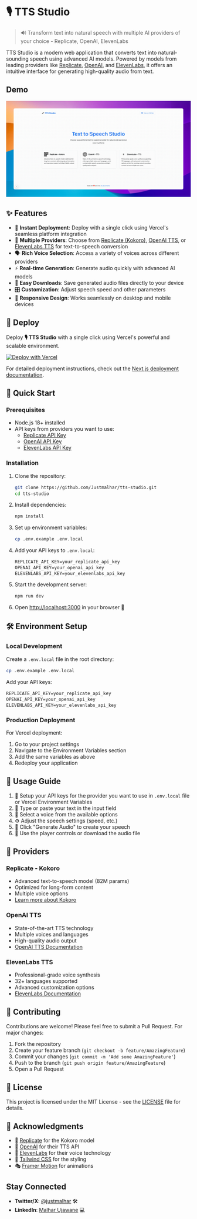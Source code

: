 # 🎙️ TTS Studio

> 🔊 Transform text into natural speech with multiple AI providers of your choice - Replicate, OpenAI, ElevenLabs

TTS Studio is a modern web application that converts text into natural-sounding speech using advanced AI models. Powered by models from leading providers like [Replicate](https://replicate.com/), [OpenAI](https://openai.com/), and [ElevenLabs](https://elevenlabs.io/), it offers an intuitive interface for generating high-quality audio from text.

## Demo

![TTS Studio Demo](https://github.com/Justmalhar/tts-studio/blob/main/public/demo.png)

## ✨ Features

- 🚀 **Instant Deployment**: Deploy with a single click using Vercel's seamless platform integration
- 🎯 **Multiple Providers**: Choose from [Replicate (Kokoro)](https://replicate.com/jaaari/kokoro-82m), [OpenAI TTS](https://platform.openai.com/docs/guides/text-to-speech), or [ElevenLabs TTS](https://docs.elevenlabs.io/welcome/introduction) for text-to-speech conversion
- 🗣️ **Rich Voice Selection**: Access a variety of voices across different providers
- ⚡ **Real-time Generation**: Generate audio quickly with advanced AI models
- 💾 **Easy Downloads**: Save generated audio files directly to your device
- 🎛️ **Customization**: Adjust speech speed and other parameters
- 📱 **Responsive Design**: Works seamlessly on desktop and mobile devices

## 🚀 Deploy

Deploy **🎙️ TTS Studio** with a single click using Vercel's powerful and scalable environment.

[![Deploy with Vercel](https://vercel.com/button)](https://vercel.com/new/clone?repository-url=https://github.com/Justmalhar/tts-studio&env=REPLICATE_API_KEY&env=OPENAI_API_KEY&env=ELEVENLABS_API_KEY)

For detailed deployment instructions, check out the [Next.js deployment documentation](https://nextjs.org/docs/deployment).

## 🚀 Quick Start

### Prerequisites

- Node.js 18+ installed
- API keys from providers you want to use:
  - [Replicate API Key](https://replicate.com/account)
  - [OpenAI API Key](https://platform.openai.com/api-keys)
  - [ElevenLabs API Key](https://elevenlabs.io/api-keys)

### Installation

1. Clone the repository:
   ```bash
   git clone https://github.com/Justmalhar/tts-studio.git
   cd tts-studio
   ```

2. Install dependencies:
   ```bash
   npm install
   ```

3. Set up environment variables:
   ```bash
   cp .env.example .env.local
   ```

4. Add your API keys to `.env.local`:
   ```env
   REPLICATE_API_KEY=your_replicate_api_key
   OPENAI_API_KEY=your_openai_api_key
   ELEVENLABS_API_KEY=your_elevenlabs_api_key
   ```

5. Start the development server:
   ```bash
   npm run dev
   ```

6. Open [http://localhost:3000](http://localhost:3000) in your browser 🎉

## 🛠️ Environment Setup

### Local Development

Create a `.env.local` file in the root directory:
```bash
cp .env.example .env.local
```

Add your API keys:
```env
REPLICATE_API_KEY=your_replicate_api_key
OPENAI_API_KEY=your_openai_api_key
ELEVENLABS_API_KEY=your_elevenlabs_api_key
```

### Production Deployment

For Vercel deployment:
1. Go to your project settings
2. Navigate to the Environment Variables section
3. Add the same variables as above
4. Redeploy your application

## 🎯 Usage Guide

1. 🔑 Setup your API keys for the provider you want to use in `.env.local` file or Vercel Environment Variables
2. 📝 Type or paste your text in the input field
3. 🎤 Select a voice from the available options
4. ⚙️ Adjust the speech settings (speed, etc.)
5. 🎵 Click "Generate Audio" to create your speech
6. 💾 Use the player controls or download the audio file

## 🌟 Providers

### Replicate - Kokoro
- Advanced text-to-speech model (82M params)
- Optimized for long-form content
- Multiple voice options
- [Learn more about Kokoro](https://replicate.com/jaaari/kokoro-82m)

### OpenAI TTS
- State-of-the-art TTS technology
- Multiple voices and languages
- High-quality audio output
- [OpenAI TTS Documentation](https://platform.openai.com/docs/guides/text-to-speech)

### ElevenLabs TTS
- Professional-grade voice synthesis
- 32+ languages supported
- Advanced customization options
- [ElevenLabs Documentation](https://docs.elevenlabs.io/welcome/introduction)

## 🤝 Contributing

Contributions are welcome! Please feel free to submit a Pull Request. For major changes:

1. Fork the repository
2. Create your feature branch (`git checkout -b feature/AmazingFeature`)
3. Commit your changes (`git commit -m 'Add some AmazingFeature'`)
4. Push to the branch (`git push origin feature/AmazingFeature`)
5. Open a Pull Request

## 📄 License

This project is licensed under the MIT License - see the [LICENSE](LICENSE) file for details.

## 🙏 Acknowledgments

- 🎯 [Replicate](https://replicate.com) for the Kokoro model
- 🤖 [OpenAI](https://openai.com) for their TTS API
- 🎤 [ElevenLabs](https://elevenlabs.io) for their voice technology
- 🎨 [Tailwind CSS](https://tailwindcss.com) for the styling
- 🎭 [Framer Motion](https://www.framer.com/motion/) for animations

## Stay Connected
- **Twitter/X**: [@justmalhar](https://twitter.com/justmalhar) 🛠
- **LinkedIn**: [Malhar Ujawane](https://linkedin.com/in/justmalhar) 💻
